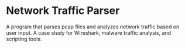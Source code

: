 # Network Traffic Parser
A program that parses pcap files and analyzes network traffic based on user input. A case study for Wireshark, malware traffic analysis, and scripting tools.
